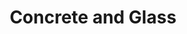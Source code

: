 ---
artist: 'Nicolas Godin'
title: 'Concrete and Glass'
apple_link: 'https://music.apple.com/us/album/concrete-and-glass/1487791870'
link: 'https://www.dropbox.com/s/1uk142l1nuj5qu9/NicolasGodin.zip?dl=1'
content: ""
new_image: ../assets/FFWD/Nicolas.jpg
published_date: '2020-03-25T23:07:52.000Z'
---